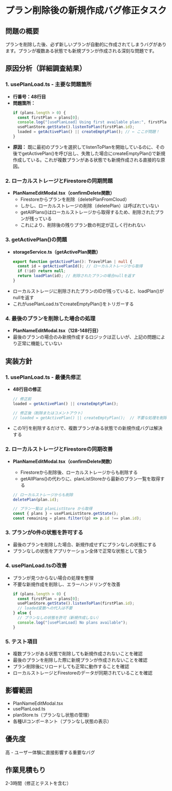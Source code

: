 # プラン削除後の新規作成バグ修正タスク

## 問題の概要

プランを削除した後、必ず新しいプランが自動的に作成されてしまうバグがあります。プランが複数ある状態でも新規プランが作成される深刻な問題です。

## 原因分析（詳細調査結果）

### 1. usePlanLoad.ts - 主要な問題箇所

- **行番号：48行目**
- **問題箇所：**
  ```typescript
  if (plans.length > 0) {
    const firstPlan = plans[0];
    console.log("[usePlanLoad] Using first available plan:", firstPlan.id);
    usePlanStore.getState().listenToPlan(firstPlan.id);
    loaded = getActivePlan() || createEmptyPlan(); // ← ここが問題！
  }
  ```
- **原因：** 既に最初のプランを選択してlistenToPlanを開始しているのに、その後でgetActivePlan()を呼び出し、失敗した場合にcreateEmptyPlan()で新規作成している。これが複数プランがある状態でも新規作成される直接的な原因。

### 2. ローカルストレージとFirestoreの同期問題

- **PlanNameEditModal.tsx（confirmDelete関数）**
  - Firestoreからプランを削除（deletePlanFromCloud）
  - しかし、ローカルストレージの削除（deletePlan）は呼ばれていない
  - getAllPlans()はローカルストレージから取得するため、削除されたプランが残っている
  - これにより、削除後の残りプラン数の判定が正しく行われない

### 3. getActivePlan()の問題

- **storageService.ts（getActivePlan関数）**
  ```typescript
  export function getActivePlan(): TravelPlan | null {
    const id = getActivePlanId(); // ローカルストレージから取得
    if (!id) return null;
    return loadPlan(id); // 削除されたプランの場合nullを返す
  }
  ```
- ローカルストレージに削除されたプランのIDが残っていると、loadPlan()がnullを返す
- これがusePlanLoad.tsでcreateEmptyPlan()をトリガーする

### 4. 最後のプランを削除した場合の処理

- **PlanNameEditModal.tsx（128-148行目）**
- 最後のプランの場合のみ新規作成するロジックは正しいが、上記の問題により正常に機能していない

## 実装方針

### 1. usePlanLoad.ts - 最優先修正

- **48行目の修正**

  ```typescript
  // 修正前
  loaded = getActivePlan() || createEmptyPlan();

  // 修正後（削除またはコメントアウト）
  // loaded = getActivePlan() || createEmptyPlan();  // 不要な処理を削除
  ```

- この1行を削除するだけで、複数プランがある状態での新規作成バグは解決する

### 2. ローカルストレージとFirestoreの同期改善

- **PlanNameEditModal.tsx（confirmDelete関数）**
  - Firestoreから削除後、ローカルストレージからも削除する
  - getAllPlans()の代わりに、planListStoreから最新のプラン一覧を取得する

  ```typescript
  // ローカルストレージからも削除
  deletePlan(plan.id);

  // プラン一覧は planListStore から取得
  const { plans } = usePlanListStore.getState();
  const remaining = plans.filter((p) => p.id !== plan.id);
  ```

### 3. プランが0件の状態を許可する

- 最後のプランを削除した場合、新規作成せずにプランなしの状態にする
- プランなしの状態をアプリケーション全体で正常な状態として扱う

### 4. usePlanLoad.tsの改善

- プランが見つからない場合の処理を整理
- 不要な新規作成を削除し、エラーハンドリングを改善
  ```typescript
  if (plans.length > 0) {
    const firstPlan = plans[0];
    usePlanStore.getState().listenToPlan(firstPlan.id);
    // loaded変数への代入は不要
  } else {
    // プランなしの状態を許可（新規作成しない）
    console.log("[usePlanLoad] No plans available");
  }
  ```

### 5. テスト項目

- 複数プランがある状態で削除しても新規作成されないことを確認
- 最後のプランを削除した際に新規プランが作成されないことを確認
- プラン削除後にリロードしても正常に動作することを確認
- ローカルストレージとFirestoreのデータが同期されていることを確認

## 影響範囲

- PlanNameEditModal.tsx
- usePlanLoad.ts
- planStore.ts（プランなし状態の管理）
- 各種UIコンポーネント（プランなし状態の表示）

## 優先度

高 - ユーザー体験に直接影響する重要なバグ

## 作業見積もり

2-3時間（修正とテストを含む）
